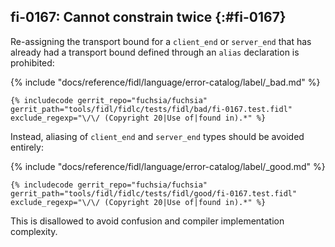 ## fi-0167: Cannot constrain twice {:#fi-0167}

Re-assigning the transport bound for a `client_end` or `server_end` that has
already had a transport bound defined through an  `alias` declaration is
prohibited:

{% include "docs/reference/fidl/language/error-catalog/label/_bad.md" %}

```fidl
{% includecode gerrit_repo="fuchsia/fuchsia" gerrit_path="tools/fidl/fidlc/tests/fidl/bad/fi-0167.test.fidl" exclude_regexp="\/\/ (Copyright 20|Use of|found in).*" %}
```

Instead, aliasing of `client_end` and `server_end` types should be avoided
entirely:

{% include "docs/reference/fidl/language/error-catalog/label/_good.md" %}

```fidl
{% includecode gerrit_repo="fuchsia/fuchsia" gerrit_path="tools/fidl/fidlc/tests/fidl/good/fi-0167.test.fidl" exclude_regexp="\/\/ (Copyright 20|Use of|found in).*" %}
```

This is disallowed to avoid confusion and compiler implementation complexity.
